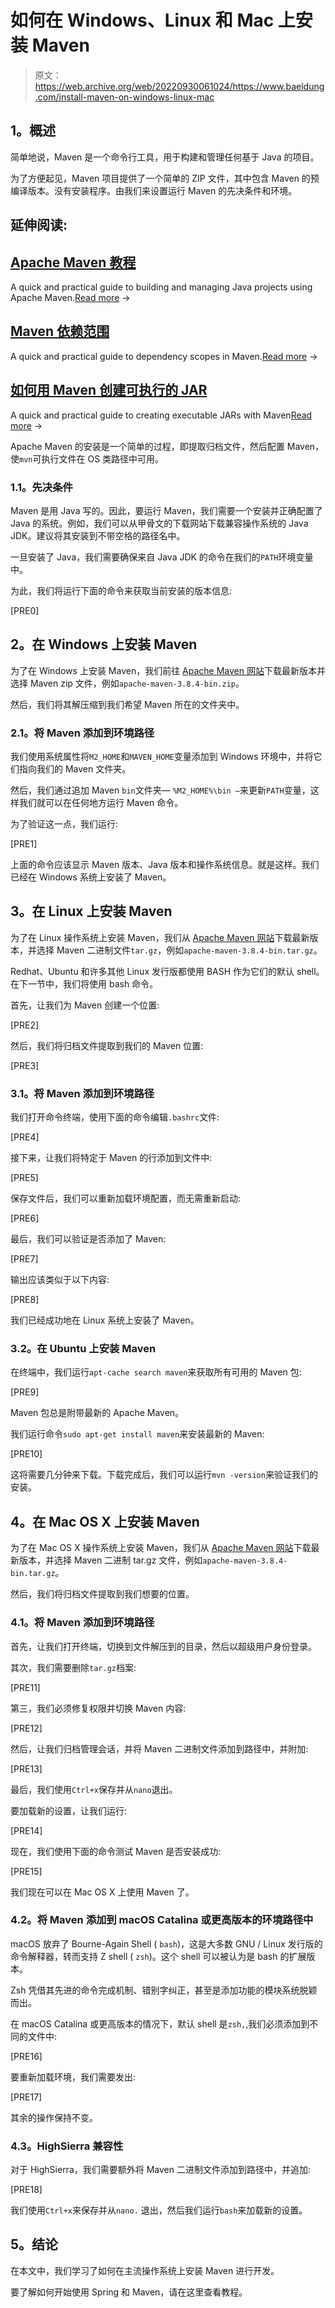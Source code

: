# 如何在 Windows、Linux 和 Mac 上安装 Maven

> 原文：<https://web.archive.org/web/20220930061024/https://www.baeldung.com/install-maven-on-windows-linux-mac>

## **1。概述**

简单地说，Maven 是一个命令行工具，用于构建和管理任何基于 Java 的项目。

为了方便起见，Maven 项目提供了一个简单的 ZIP 文件，其中包含 Maven 的预编译版本。没有安装程序。由我们来设置运行 Maven 的先决条件和环境。

## 延伸阅读:

## [Apache Maven 教程](/web/20220701024215/https://www.baeldung.com/maven)

A quick and practical guide to building and managing Java projects using Apache Maven.[Read more](/web/20220701024215/https://www.baeldung.com/maven) →

## [Maven 依赖范围](/web/20220701024215/https://www.baeldung.com/maven-dependency-scopes)

A quick and practical guide to dependency scopes in Maven.[Read more](/web/20220701024215/https://www.baeldung.com/maven-dependency-scopes) →

## [如何用 Maven 创建可执行的 JAR](/web/20220701024215/https://www.baeldung.com/executable-jar-with-maven)

A quick and practical guide to creating executable JARs with Maven[Read more](/web/20220701024215/https://www.baeldung.com/executable-jar-with-maven) →

Apache Maven 的安装是一个简单的过程，即提取归档文件，然后配置 Maven，使`mvn`可执行文件在 OS 类路径中可用。

### **1.1。先决条件**

Maven 是用 Java 写的。因此，要运行 Maven，我们需要一个安装并正确配置了 Java 的系统。例如，我们可以从甲骨文的下载网站下载兼容操作系统的 Java JDK。建议将其安装到不带空格的路径名中。

一旦安装了 Java，我们需要确保来自 Java JDK 的命令在我们的`PATH`环境变量中。

为此，我们将运行下面的命令来获取当前安装的版本信息:

[PRE0]

## **2。在 Windows 上安装 Maven**

为了在 Windows 上安装 Maven，我们前往 [Apache Maven 网站](https://web.archive.org/web/20220701024215/https://maven.apache.org/download.cgi)下载最新版本并选择 Maven zip 文件，例如`apache-maven-3.8.4-bin.zip`。

然后，我们将其解压缩到我们希望 Maven 所在的文件夹中。

### **2.1。将 Maven 添加到环境路径**

我们使用系统属性将`M2_HOME`和`MAVEN_HOME`变量添加到 Windows 环境中，并将它们指向我们的 Maven 文件夹。

然后，我们通过追加 Maven `bin`文件夹— `%M2_HOME%\bin —`来更新`PATH`变量，这样我们就可以在任何地方运行 Maven 命令。

为了验证这一点，我们运行:

[PRE1]

上面的命令应该显示 Maven 版本、Java 版本和操作系统信息。就是这样。我们已经在 Windows 系统上安装了 Maven。

## **3。在 Linux 上安装 Maven**

为了在 Linux 操作系统上安装 Maven，我们从 [Apache Maven 网站](https://web.archive.org/web/20220701024215/https://maven.apache.org/download.cgi)下载最新版本，并选择 Maven 二进制文件`tar.gz`，例如`apache-maven-3.8.4-bin.tar.gz`。

Redhat、Ubuntu 和许多其他 Linux 发行版都使用 BASH 作为它们的默认 shell。在下一节中，我们将使用 bash 命令。

首先，让我们为 Maven 创建一个位置:

[PRE2]

然后，我们将归档文件提取到我们的 Maven 位置:

[PRE3]

### **3.1。将 Maven 添加到环境路径**

我们打开命令终端，使用下面的命令编辑`.bashrc`文件:

[PRE4]

接下来，让我们将特定于 Maven 的行添加到文件中:

[PRE5]

保存文件后，我们可以重新加载环境配置，而无需重新启动:

[PRE6]

最后，我们可以验证是否添加了 Maven:

[PRE7]

输出应该类似于以下内容:

[PRE8]

我们已经成功地在 Linux 系统上安装了 Maven。

### **3.2。在 Ubuntu 上安装 Maven**

在终端中，我们运行`apt-cache search maven`来获取所有可用的 Maven 包:

[PRE9]

Maven 包总是附带最新的 Apache Maven。

我们运行命令`sudo apt-get install maven`来安装最新的 Maven:

[PRE10]

这将需要几分钟来下载。下载完成后，我们可以运行`mvn -version`来验证我们的安装。

## **4。在 Mac OS X 上安装 Maven**

为了在 Mac OS X 操作系统上安装 Maven，我们从 [Apache Maven 网站](https://web.archive.org/web/20220701024215/https://maven.apache.org/download.cgi)下载最新版本，并选择 Maven 二进制 tar.gz 文件，例如`apache-maven-3.8.4-bin.tar.gz`。

然后，我们将归档文件提取到我们想要的位置。

### **4.1。将 Maven 添加到环境路径**

首先，让我们打开终端，切换到文件解压到的目录，然后以超级用户身份登录。

其次，我们需要删除`tar.gz`档案:

[PRE11]

第三，我们必须修复权限并切换 Maven 内容:

[PRE12]

然后，让我们归档管理会话，并将 Maven 二进制文件添加到路径中，并附加:

[PRE13]

最后，我们使用`Ctrl+x`保存并从`nano`退出。

要加载新的设置，让我们运行:

[PRE14]

现在，我们使用下面的命令测试 Maven 是否安装成功:

[PRE15]

我们现在可以在 Mac OS X 上使用 Maven 了。

### **4.2。将 Maven 添加到 macOS Catalina 或更高版本的环境路径中**

macOS 放弃了 Bourne-Again Shell ( `bash`)，这是大多数 GNU / Linux 发行版的命令解释器，转而支持 Z shell ( `zsh`)。这个 shell 可以被认为是 bash 的扩展版本。

Zsh 凭借其先进的命令完成机制、错别字纠正，甚至是添加功能的模块系统脱颖而出。

在 macOS Catalina 或更高版本的情况下，默认 shell 是`zsh,`,我们必须添加到不同的文件中:

[PRE16]

要重新加载环境，我们需要发出:

[PRE17]

其余的操作保持不变。

### **4.3。HighSierra 兼容性**

对于 HighSierra，我们需要额外将 Maven 二进制文件添加到路径中，并追加:

[PRE18]

我们使用`Ctrl+x`来保存并从`nano.` 退出，然后我们运行`bash`来加载新的设置。

## **5。结论**

在本文中，我们学习了如何在主流操作系统上安装 Maven 进行开发。

要了解如何开始使用 Spring 和 Maven，请在这里查看教程。